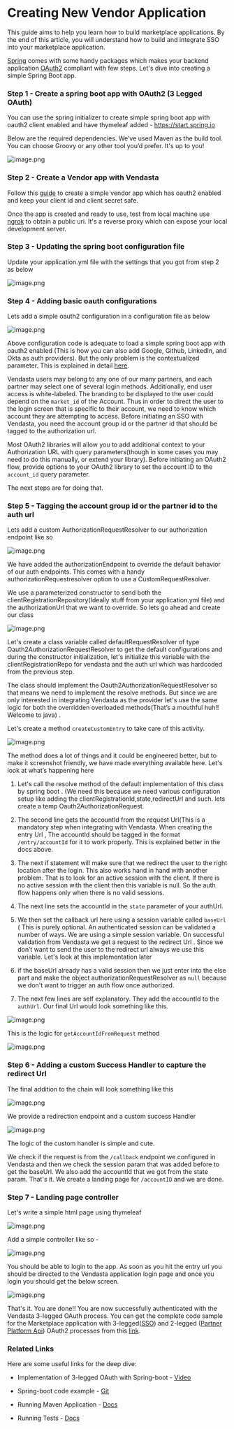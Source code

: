 # Creating New Vendor Application

This guide aims to help you learn how to build marketplace applications. By the end of this article, you will understand how to build and integrate SSO into your marketplace application.

[Spring](https://spring.io/projects/spring-boot) comes with some handy packages which makes your backend application [OAuth2](https://oauth.net/2/) compliant with few steps. Let's dive into creating a simple Spring Boot app.

### Step 1 - Create a spring boot app with OAuth2 (3 Legged OAuth)

You can use the spring initializer to create simple spring boot app with oauth2 client enabled and have thymeleaf added - https://start.spring.io

Below are the required dependencies. We’ve used Maven as the build tool. You can choose Groovy or any other tool you’d prefer. It's up to you!

![image.png](../../assets/images/guides/vendor_application/dependency.png)


### Step 2 - Create a Vendor app with Vendasta

 Follow this [guide](https://developers.vendasta.com/vendor/d191b96068b71-sso-o-auth2-3-legged-flow) to create a simple vendor app which has oauth2 enabled and keep your client id and client secret safe.

Once the app is created and ready to use, test from local machine use [ngrok](https://ngrok.com/) to obtain a public uri. It's a reverse proxy which can expose your local development server.

### Step 3 - Updating the spring boot configuration file

 Update your application.yml file with the settings that you got from step 2 as below

![image.png](../../assets/images/guides/vendor_application/application_yml.png)


### Step 4 - Adding basic oauth configurations

Lets add a simple oauth2 configuration in a configuration file as below

![image.png](../../assets/images//guides/vendor_application/oauth2_configuration.png)


Above configuration code is adequate to load a simple spring boot app with oauth2 enabled (This is how you can also add Google, Github, LinkedIn, and Okta as auth providers). But the only problem is the contextualized parameter. This is explained in detail [here](https://developers.vendasta.com/vendor/d191b96068b71-sso-o-auth2-3-legged-flow#contextualizing-your-authorization-urlrequired).

Vendasta users may belong to any one of our many partners, and each partner may select one of several login methods. Additionally, end user access is white-labeled. The branding to be displayed to the user could depend on the `market_id` of the Account. Thus in order to direct the user to the login screen that is specific to their account, we need to know which account they are attempting to access. Before initiating an SSO with Vendasta, you need the account group id or the partner id that should be tagged to the authorization url.

Most OAuth2 libraries will allow you to add additional context to your Authorization URL with query parameters(though in some cases you may need to do this manually, or extend your library). Before initiating an OAuth2 flow, provide options to your OAuth2 library to set the account ID to the `account_id` query parameter.

The next steps are for doing that.

### Step 5 - Tagging the account group id or the partner id to the auth url

Lets add a custom AuthorizationRequestResolver to our authorization endpoint like so

![image.png](../../assets/images/guides/vendor_application/authorization_endpoint.png)


We have added the authorizationEndpoint to override the default behavior of our auth endpoints. This comes with a handy authorizationRequestresolver option to use a CustomRequestResolver.

We use a parameterized constructor to send both the clientRegistrationRepository(Ideally stuff from your application.yml file) and the authorizationUrl that we want to override. So lets go ahead and create our class

![image.png](../../assets/images/guides/vendor_application/authorization_request_resolver.png)



Let's create a class variable called defaultRequestResolver of type Oauth2AuthorizationRequestResolver to get the default configurations and during the constructor initialization, let's initialize this variable with the clientRegistrationRepo for vendasta and the auth url which was hardcoded from the previous step.

The class should implement the Oauth2AuthorizationRequestResolver so that means we need to implement the resolve methods. But since we are only interested in integrating Vendasta as the provider let's use the same logic for both the overridden overloaded methods(That’s a mouthful huh!! Welcome to java) . 

Let's create a method `createCustomEntry` to take care of this activity.

![image.png](../../assets/images/guides/vendor_application/create_custom_entry.png)


The method does a lot of things and it could be engineered better, but to make it screenshot friendly, we have made everything available here. Let's look at what’s happening here

1. Let's call the resolve method of the default implementation of this class by spring boot . (We need this because we need various configuration setup like adding the clientRegistrationId,state,redirectUrl and such. lets create a temp Oauth2AuthorizationRequest.

2. The second line  gets the accountId from the request Url(This is a mandatory step when integrating with Vendasta. When creating the entry Url , The accountId should be tagged in the format `/entry/accountId` for it to work properly. This is explained better in the docs above.

3. The next if statement will make sure that we redirect the user to the right location after the login. This also works hand in hand with another problem. That is to look for an active session with the client. If there is no active session with the client then this variable is null. So the auth flow happens only when there is no valid sessions. 

4. The next line sets the accountId in the `state` parameter of your authUrl.

5. We then set the callback url here using a session variable called `baseUrl` ( This is purely optional. An authenticated session can be validated a number of ways. We are using a simple session variable. On successful validation from Vendasta we get a request to the redirect Url . Since we don’t want to send the user to the redirect url always we use this variable. Let's look at this implementation later

6. if the baseUrl already has a valid session then we just enter into the else part and make the object authorizationRequestResolver as `null` because we don't want to trigger an auth flow once authorized.

7. The next few lines are self explanatory. They add the accountId to the `authUrl`. Our final Url would look something like this.

![image.png](../../assets/images/guides/vendor_application/auth_url.png)


This is the logic for `getAccountIdFromRequest` method 

![image.png](../../assets/images/guides/vendor_application/accountid_from_request.png)


### Step 6 - Adding a custom Success Handler to capture the redirect Url 

The final addition to the chain will look something like this

![image.png](../../assets/images/guides/vendor_application/success_handler.png)


We provide a redirection endpoint and a custom success Handler

![image.png](../../assets/images/guides/vendor_application/redirection_endpoint.png)


The logic of the custom handler is simple and cute. 

We check if the request is from the `/callback` endpoint we configured in Vendasta and then we check the session param that was added before to get the baseUrl. We also add the accountId that we got from the state param. That's it. We create a landing page for `/accountID` and we are done.

### Step 7 - Landing page controller

Let's write a simple html page using thymeleaf

![image.png](../../assets/images/guides/vendor_application/thymeleaf_page.png)


Add a simple controller like so -

![image.png](../../assets/images/guides/vendor_application/controller.png)


You should be able to login to the app. As soon as you hit the entry url you should be directed to the Vendasta application login page and once you login you should get the below screen.

![image.png](../../assets/images/guides/vendor_application/home_page.png)


That's it. You are done!! You are now successfully authenticated with the Vendasta 3-legged OAuth process. You can get the complete code sample for the Marketplace application with 3-legged([SSO](https://developers.vendasta.com/vendor/d191b96068b71-sso-o-auth2-3-legged-flow)) and 2-legged ([Partner Platform Api](https://developers.vendasta.com/platform/ZG9jOjEwMTkzMDg4-overview)) OAuth2 processes from this [link](https://github.com/vendasta/api-gateway-docs/tree/master/examples/spring-boot/marketplace-app).

### Related Links

Here are some useful links for the deep dive:

- Implementation of 3-legged OAuth with Spring-boot - [Video](https://drive.google.com/file/d/15taDril9zlGkI1aGMxrW7C2g0JLYJQXA/view)

- Spring-boot code example - [Git](https://github.com/vendasta/api-gateway-docs/tree/master/examples/spring-boot/marketplace-app)

- Running Maven Application - [Docs](https://docs.spring.io/spring-boot/docs/current/reference/html/using.html#using.running-your-application)

- Running Tests - [Docs](https://baeldung.com/maven-run-single-test)
